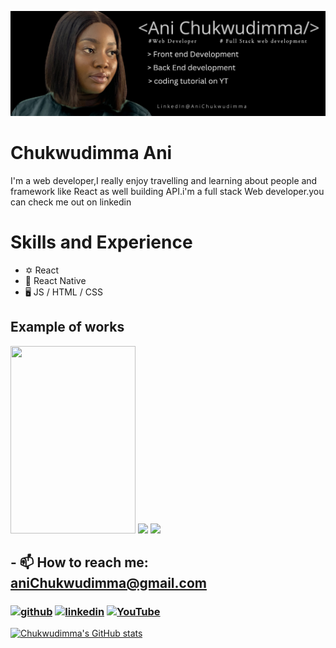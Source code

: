 ![I am GitHub Readme Generator's creator](main.png)
#  Chukwudimma Ani
 I'm a web developer,I really enjoy travelling and learning about people and framework like React as well building API.i'm a full stack Web developer.you can check me out on linkedin

# Skills and Experience
* ✡️ React
* 📱 React Native
* 🖥️ JS / HTML / CSS

 
## Example of works
<img src ="It’s.GIF" width ="200" height ="300" />  <img src ="GMP_U2F2ZUdIMDE= 2.GIF" width ="200" />  <img src ="Light mode .GIF" width ="200" />



## - 📫 How to reach me: aniChukwudimma@gmail.com 


### [<img src='https://cdn.jsdelivr.net/npm/simple-icons@3.0.1/icons/github.svg' alt='github' height='40'>](https://github.com/Chukwudimma-Ani)  [<img src='https://cdn.jsdelivr.net/npm/simple-icons@3.0.1/icons/linkedin.svg' alt='linkedin' height='40'>](https://www.linkedin.com/in/ani-chukwudimma-675395213?utm_source=share&utm_campaign=share_via&utm_content=profile&utm_medium=ios_app)  [<img src='https://cdn.jsdelivr.net/npm/simple-icons@3.0.1/icons/youtube.svg' alt='YouTube' height='40'>](https://www.youtube.com/channel/anidimma6473)  





[![Chukwudimma's GitHub stats](https://github-readme-stats.vercel.app/api?username=Chukwudimma-Ani)](https://github.com/Chukwudimma-Ani/github-readme-stats)
